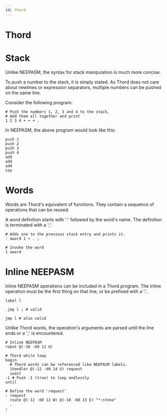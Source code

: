 ```yaml
---
id: thord
---
```


# Thord

# Stack

Unlike NEEPASM, the syntax for stack manipulation is much more concise.

To push a number to the stack, it is simply stated. As Thord does not care about newlines or expression separators, multiple numbers can be pushed on the same line.

Consider the following program:

```
# Push the numbers 1, 2, 3 and 4 to the stack,
# Add them all together and print
1 2 3 4 + + + .
```

In NEEPASM, the above program would look like this:

```
push 1
push 2
push 3
push 4
add
add
add
say
```

# Words

Words are Thord's equivalent of functions. They contain a sequence of operations that can be reused.

A word definition starts with ':' followed by the word's name. The definition is terminated with a ';'.

```
# Adds one to the previous stack entry and prints it.
: aword 1 + . ;

# Invoke the word
1 aword
```

# Inline NEEPASM

Inline NEEPASM operations can be included in a Thord program. The inline operation must be the first thing on that line, or be prefixed with a '.'.

```
label l

.jmp l ; # valid

jmp l # also valid
```

Unlike Thord words, the operation's arguments are parsed until the line ends or a ';' is encountered.

```
# Inline NEEPASM
robot @(-10 -60 11 U)

# Thord while loop
begin
  # Thord words can be referenced like NEEPASM labels.
  ihandler @(-12 -60 14 U) request
  iwait
-1 # Push -1 (true) to loop endlessly 
until 

# Define the word 'request'
: request
  route @(-12 -60 12 W) @(-10 -60 13 E) "*:stone"  
  .
;
```